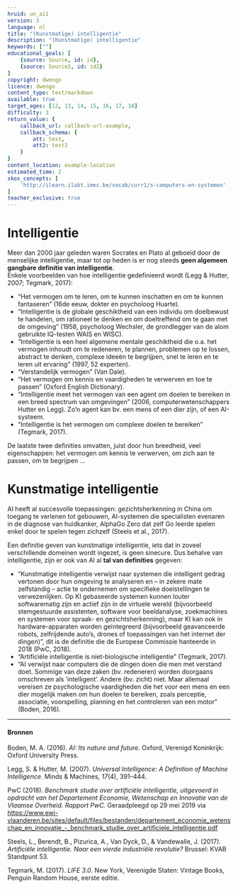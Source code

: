 ```yaml
---
hruid: un_ai1
version: 3
language: nl
title: "(Kunstmatige) intelligentie"
description: "(Kunstmatige) intelligentie"
keywords: [""]
educational_goals: [
    {source: Source, id: id}, 
    {source: Source2, id: id2}
]
copyright: dwengo
licence: dwengo
content_type: text/markdown
available: true
target_ages: [12, 13, 14, 15, 16, 17, 18]
difficulty: 3
return_value: {
    callback_url: callback-url-example,
    callback_schema: {
        att: test,
        att2: test2
    }
}
content_location: example-location
estimated_time: 2
skos_concepts: [
    'http://ilearn.ilabt.imec.be/vocab/curr1/s-computers-en-systemen'
]
teacher_exclusive: true
---
```


# Intelligentie

Meer dan 2000 jaar geleden waren Socrates en Plato al geboeid door de menselijke intelligentie, maar tot op heden is er nog steeds **geen algemeen gangbare definitie van intelligentie**. <br>
Enkele voorbeelden van hoe intelligentie gedefinieerd wordt (Legg & Hutter, 2007; Tegmark, 2017):

- “Het vermogen om te leren, om te kunnen inschatten en om te kunnen fantaseren” (16de eeuw, dokter en psycholoog Huarte). 
- “Intelligentie is de globale geschiktheid van een individu om doelbewust te handelen, om rationeel te denken en om doeltreffend om te gaan met de omgeving” (1958, psycholoog Wechsler, de grondlegger van de alom gebruikte IQ-testen WAIS en WISC). 
- “Intelligentie is een heel algemene mentale geschiktheid die o.a. het vermogen inhoudt om te redeneren, te plannen, problemen op te lossen, abstract te denken, complexe ideeën te begrijpen, snel te leren en te leren uit ervaring” (1997, 52 experten). 
- “Verstandelijk vermogen” (Van Dale). 
- “Het vermogen om kennis en vaardigheden te verwerven en toe te passen” (Oxford English Dictionary). 
- “Intelligentie meet het vermogen van een agent om doelen te bereiken in een breed spectrum van omgevingen” (2006, computerwetenschappers Hutter en Legg). Zo’n agent kan bv. een mens of een dier zijn, of een AI-systeem. 
- “Intelligentie is het vermogen om complexe doelen te bereiken” (Tegmark, 2017). 

De laatste twee definities omvatten, juist door hun breedheid, veel eigenschappen: het vermogen om kennis te verwerven, om zich aan te passen, om te begrijpen …

# Kunstmatige intelligentie

AI heeft al succesvolle toepassingen: gezichtsherkenning in China om toegang te verlenen tot gebouwen, AI-systemen die specialisten evenaren in de diagnose van huidkanker, AlphaGo Zero dat zelf Go leerde spelen enkel door te spelen tegen zichzelf (Steels et al., 2017).

Een definitie geven van kunstmatige intelligentie, iets dat in zoveel verschillende domeinen wordt ingezet, is geen sinecure. Dus behalve van intelligentie, zijn er ook van AI al **tal van definities** gegeven: 

- “Kunstmatige intelligentie verwijst naar systemen die intelligent gedrag vertonen door hun omgeving te analyseren en – in zekere mate zelfstandig – actie te ondernemen om specifieke doelstellingen te verwezenlijken. Op KI gebaseerde systemen kunnen louter softwarematig zijn en actief zijn in de virtuele wereld (bijvoorbeeld stemgestuurde assistenten, software voor beeldanalyse, zoekmachines en systemen voor spraak- en gezichtsherkenning), maar KI kan ook in hardware-apparaten worden geïntegreerd (bijvoorbeeld geavanceerde robots, zelfrijdende auto’s, drones of toepassingen van het internet der dingen)”, dit is de definitie die de Europese Commissie hanteerde in 2018 (PwC, 2018). 
- “Artificiële intelligentie is niet-biologische intelligentie” (Tegmark, 2017). 
- “AI verwijst naar computers die de dingen doen die men met verstand doet. Sommige van deze zaken (bv. redeneren) worden doorgaans omschreven als ’intelligent’. Andere (bv. zicht) niet. Maar allemaal vereisen ze psychologische vaardigheden die het voor een mens en een dier mogelijk maken om hun doelen te bereiken, zoals perceptie, associatie, voorspelling, planning en het controleren van een motor” (Boden, 2016).

----------
#### Bronnen

Boden, M. A. (2016). *AI: Its nature and future.* Oxford, Verenigd Koninkrijk: Oxford University Press.

Legg, S. & Hutter, M. (2007). *Universal Intelligence: A Definition of Machine Intelligence.* Minds & Machines, *17*(4), 391–444.

PwC (2018). *Benchmark studie over artificiële intelligentie, uitgevoerd in opdracht van het Departement Economie, Wetenschap en Innovatie van de Vlaamse Overheid. Rapport PwC.* Geraadpleegd op 29 mei 2019 via https://www.ewi-vlaanderen.be/sites/default/files/bestanden/departement_economie_wetenschap_en_innovatie_-_benchmark_studie_over_artificiele_intelligentie.pdf

Steels, L., Berendt, B., Pizurica, A., Van Dyck, D., & Vandewalle, J. (2017). *Artificiële intelligentie. Naar een vierde industriële revolutie?* Brussel: KVAB Standpunt 53.

Tegmark, M. (2017). *LIFE 3.0*. New York, Verenigde Staten: Vintage Books, Penguin Random House, eerste editie.
